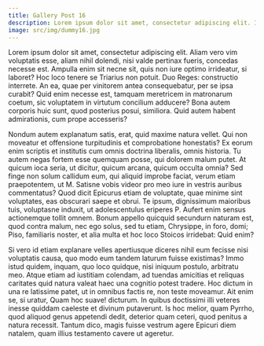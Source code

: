 ```yaml
---
title: Gallery Post 16
description: Lorem ipsum dolor sit amet, consectetur adipiscing elit. Itaque hic ipse iam pridem est reiectus Nam de isto magna dissensio est. 
image: src/img/dummy16.jpg
---
```

Lorem ipsum dolor sit amet, consectetur adipiscing elit. Aliam vero vim voluptatis esse, aliam nihil dolendi, nisi valde pertinax fueris, concedas necesse est. Ampulla enim sit necne sit, quis non iure optimo irrideatur, si laboret? Hoc loco tenere se Triarius non potuit. Duo Reges: constructio interrete. An ea, quae per vinitorem antea consequebatur, per se ipsa curabit? Quid enim necesse est, tamquam meretricem in matronarum coetum, sic voluptatem in virtutum concilium adducere? Bona autem corporis huic sunt, quod posterius posui, similiora. Quid autem habent admirationis, cum prope accesseris? 

Nondum autem explanatum satis, erat, quid maxime natura vellet. Qui non moveatur et offensione turpitudinis et comprobatione honestatis? Ex eorum enim scriptis et institutis cum omnis doctrina liberalis, omnis historia. Tu autem negas fortem esse quemquam posse, qui dolorem malum putet. At quicum ioca seria, ut dicitur, quicum arcana, quicum occulta omnia? Sed finge non solum callidum eum, qui aliquid improbe faciat, verum etiam praepotentem, ut M. Satisne vobis videor pro meo iure in vestris auribus commentatus? Quod dicit Epicurus etiam de voluptate, quae minime sint voluptates, eas obscurari saepe et obrui. Te ipsum, dignissimum maioribus tuis, voluptasne induxit, ut adolescentulus eriperes P. Aufert enim sensus actionemque tollit omnem. Bonum appello quicquid secundurn naturam est, quod contra malum, nec ego solus, sed tu etiam, Chrysippe, in foro, domi; Piso, familiaris noster, et alia multa et hoc loco Stoicos irridebat: Quid enim? 

Si vero id etiam explanare velles apertiusque diceres nihil eum fecisse nisi voluptatis causa, quo modo eum tandem laturum fuisse existimas? Immo istud quidem, inquam, quo loco quidque, nisi iniquum postulo, arbitratu meo. Atque etiam ad iustitiam colendam, ad tuendas amicitias et reliquas caritates quid natura valeat haec una cognitio potest tradere. Hoc dictum in una re latissime patet, ut in omnibus factis re, non teste moveamur. Ait enim se, si uratur, Quam hoc suave! dicturum. In quibus doctissimi illi veteres inesse quiddam caeleste et divinum putaverunt. Is hoc melior, quam Pyrrho, quod aliquod genus appetendi dedit, deterior quam ceteri, quod penitus a natura recessit. Tantum dico, magis fuisse vestrum agere Epicuri diem natalem, quam illius testamento cavere ut ageretur. 
